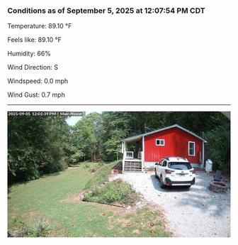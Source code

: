 ### Conditions as of September 5, 2025 at 12:07:54 PM CDT 

Temperature: 89.10 &deg;F

Feels like: 89.10 &deg;F

Humidity: 66%

Wind Direction: S

Windspeed: 0.0 mph

Wind Gust: 0.7 mph

---

<img src="./images/latest.jpeg"/>


